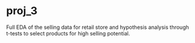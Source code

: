 # proj_3
Full EDA of the selling data for retail store and hypothesis analysis through t-tests to select products for high selling potential.
